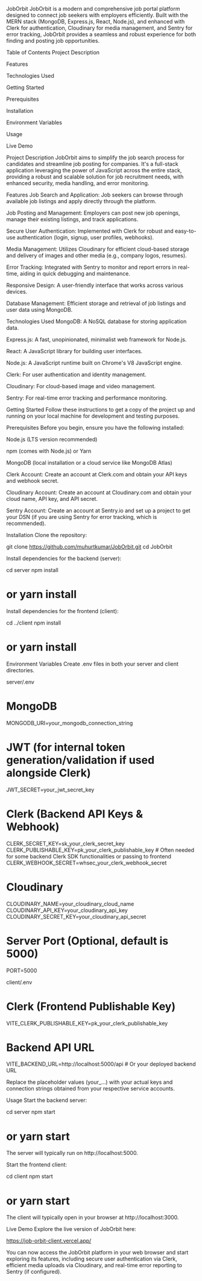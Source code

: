 JobOrbit
JobOrbit is a modern and comprehensive job portal platform designed to connect job seekers with employers efficiently. Built with the MERN stack (MongoDB, Express.js, React, Node.js), and enhanced with Clerk for authentication, Cloudinary for media management, and Sentry for error tracking, JobOrbit provides a seamless and robust experience for both finding and posting job opportunities.

Table of Contents
Project Description

Features

Technologies Used

Getting Started

Prerequisites

Installation

Environment Variables

Usage

Live Demo

Project Description
JobOrbit aims to simplify the job search process for candidates and streamline job posting for companies. It's a full-stack application leveraging the power of JavaScript across the entire stack, providing a robust and scalable solution for job recruitment needs, with enhanced security, media handling, and error monitoring.

Features
Job Search and Application: Job seekers can browse through available job listings and apply directly through the platform.

Job Posting and Management: Employers can post new job openings, manage their existing listings, and track applications.

Secure User Authentication: Implemented with Clerk for robust and easy-to-use authentication (login, signup, user profiles, webhooks).

Media Management: Utilizes Cloudinary for efficient cloud-based storage and delivery of images and other media (e.g., company logos, resumes).

Error Tracking: Integrated with Sentry to monitor and report errors in real-time, aiding in quick debugging and maintenance.

Responsive Design: A user-friendly interface that works across various devices.

Database Management: Efficient storage and retrieval of job listings and user data using MongoDB.

Technologies Used
MongoDB: A NoSQL database for storing application data.

Express.js: A fast, unopinionated, minimalist web framework for Node.js.

React: A JavaScript library for building user interfaces.

Node.js: A JavaScript runtime built on Chrome's V8 JavaScript engine.

Clerk: For user authentication and identity management.

Cloudinary: For cloud-based image and video management.

Sentry: For real-time error tracking and performance monitoring.

Getting Started
Follow these instructions to get a copy of the project up and running on your local machine for development and testing purposes.

Prerequisites
Before you begin, ensure you have the following installed:

Node.js (LTS version recommended)

npm (comes with Node.js) or Yarn

MongoDB (local installation or a cloud service like MongoDB Atlas)

Clerk Account: Create an account at Clerk.com and obtain your API keys and webhook secret.

Cloudinary Account: Create an account at Cloudinary.com and obtain your cloud name, API key, and API secret.

Sentry Account: Create an account at Sentry.io and set up a project to get your DSN (if you are using Sentry for error tracking, which is recommended).

Installation
Clone the repository:

git clone https://github.com/muhurtkumar/JobOrbit.git
cd JobOrbit

Install dependencies for the backend (server):

cd server
npm install
# or yarn install

Install dependencies for the frontend (client):

cd ../client
npm install
# or yarn install

Environment Variables
Create .env files in both your server and client directories.

server/.env
# MongoDB
MONGODB_URI=your_mongodb_connection_string

# JWT (for internal token generation/validation if used alongside Clerk)
JWT_SECRET=your_jwt_secret_key

# Clerk (Backend API Keys & Webhook)
CLERK_SECRET_KEY=sk_your_clerk_secret_key
CLERK_PUBLISHABLE_KEY=pk_your_clerk_publishable_key # Often needed for some backend Clerk SDK functionalities or passing to frontend
CLERK_WEBHOOK_SECRET=whsec_your_clerk_webhook_secret

# Cloudinary
CLOUDINARY_NAME=your_cloudinary_cloud_name
CLOUDINARY_API_KEY=your_cloudinary_api_key
CLOUDINARY_SECRET_KEY=your_cloudinary_api_secret

# Server Port (Optional, default is 5000)
PORT=5000

client/.env
# Clerk (Frontend Publishable Key)
VITE_CLERK_PUBLISHABLE_KEY=pk_your_clerk_publishable_key

# Backend API URL
VITE_BACKEND_URL=http://localhost:5000/api # Or your deployed backend URL

Replace the placeholder values (your_...) with your actual keys and connection strings obtained from your respective service accounts.

Usage
Start the backend server:

cd server
npm start
# or yarn start

The server will typically run on http://localhost:5000.

Start the frontend client:

cd client
npm start
# or yarn start

The client will typically open in your browser at http://localhost:3000.

Live Demo
Explore the live version of JobOrbit here:

https://job-orbit-client.vercel.app/

You can now access the JobOrbit platform in your web browser and start exploring its features, including secure user authentication via Clerk, efficient media uploads via Cloudinary, and real-time error reporting to Sentry (if configured).
